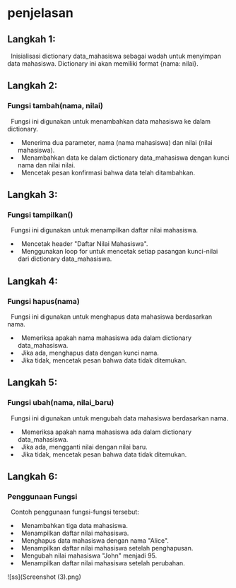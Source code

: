 <h1> penjelasan </h1>
<h2> Langkah 1: </h2>

 &nbsp; Inisialisasi dictionary data_mahasiswa sebagai wadah untuk menyimpan data mahasiswa. Dictionary ini akan memiliki format {nama: nilai}.

<h2> Langkah 2: </h2>
<h3> Fungsi tambah(nama, nilai) </h3>
 &nbsp; Fungsi ini digunakan untuk menambahkan data mahasiswa ke dalam dictionary.
 
- &nbsp; Menerima dua parameter, nama (nama mahasiswa) dan nilai (nilai mahasiswa).
- &nbsp; Menambahkan data ke dalam dictionary data_mahasiswa dengan kunci nama dan nilai nilai.
- &nbsp; Mencetak pesan konfirmasi bahwa data telah ditambahkan.

<h2> Langkah 3: </h2>
<h3> Fungsi tampilkan() </h3>
 &nbsp; Fungsi ini digunakan untuk menampilkan daftar nilai mahasiswa.
 
- &nbsp; Mencetak header "Daftar Nilai Mahasiswa".
- &nbsp; Menggunakan loop for untuk mencetak setiap pasangan kunci-nilai dari dictionary data_mahasiswa.

<h2> Langkah 4: </h2>
<h3> Fungsi hapus(nama) </h3>
 &nbsp; Fungsi ini digunakan untuk menghapus data mahasiswa berdasarkan nama.
 
- &nbsp; Memeriksa apakah nama mahasiswa ada dalam dictionary data_mahasiswa.
- &nbsp; Jika ada, menghapus data dengan kunci nama.
- &nbsp; Jika tidak, mencetak pesan bahwa data tidak ditemukan.

<h2> Langkah 5: </h2>
<h3> Fungsi ubah(nama, nilai_baru) </h3>
 &nbsp; Fungsi ini digunakan untuk mengubah data mahasiswa berdasarkan nama.
 
- &nbsp; Memeriksa apakah nama mahasiswa ada dalam dictionary data_mahasiswa.
- &nbsp; Jika ada, mengganti nilai dengan nilai baru.
- &nbsp; Jika tidak, mencetak pesan bahwa data tidak ditemukan.

<h2> Langkah 6: </h2>
<h3> Penggunaan Fungsi </h3>
 &nbsp; Contoh penggunaan fungsi-fungsi tersebut:
 
- &nbsp; Menambahkan tiga data mahasiswa.
- &nbsp; Menampilkan daftar nilai mahasiswa.
- &nbsp; Menghapus data mahasiswa dengan nama "Alice".
- &nbsp; Menampilkan daftar nilai mahasiswa setelah penghapusan.
- &nbsp; Mengubah nilai mahasiswa "John" menjadi 95.
- &nbsp; Menampilkan daftar nilai mahasiswa setelah perubahan.

![ss](Screenshot (3).png)



